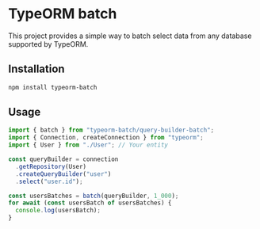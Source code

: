 # TypeORM batch

This project provides a simple way to batch select data from any database supported by TypeORM.

## Installation

```bash
npm install typeorm-batch
```

## Usage

```typescript
import { batch } from "typeorm-batch/query-builder-batch";
import { Connection, createConnection } from "typeorm";
import { User } from "./User"; // Your entity

const queryBuilder = connection
  .getRepository(User)
  .createQueryBuilder("user")
  .select("user.id");

const usersBatches = batch(queryBuilder, 1_000);
for await (const usersBatch of usersBatches) {
  console.log(usersBatch);
}
```
